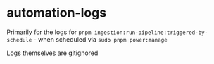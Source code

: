 # automation-logs

Primarily for the logs for `pnpm ingestion:run-pipeline:triggered-by-schedule` - when scheduled via `sudo pnpm power:manage`

Logs themselves are gitignored